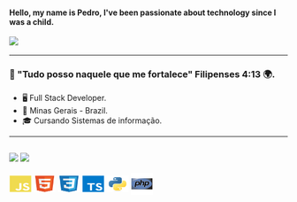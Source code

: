 #### Hello, my name is Pedro, I've been passionate about technology since I was a child.

[<img src="https://img.shields.io/badge/LinkedIn-%230077B5.svg?&style=flat-square&logo=LinkedIn&logoColor=white" />](https://www.linkedin.com/in/pedro-vinicius-5ab512224)

---


### 📖 "Tudo posso naquele que me fortalece" Filipenses 4:13 🌍.

 - 🖥️ Full Stack Developer.
 - 📍 Minas Gerais - Brazil.
 - 🎓 Cursando Sistemas de informação.
 
---

##

<div>
<img height="160em" src="https://github-readme-stats.vercel.app/api?username=V1n1c1uz&show_icons=true&theme=dracula&include_all_commits=true&count_private=true"/>
<img height="160em" src="https://github-readme-stats.vercel.app/api/top-langs/?username=V1n1c1uz&layout=compact&langs_count=7&theme=dracula"/>
</div>

<div style="display: inline_block"><br>
<img align="center" alt="Icon-JS" height="30" width="40" src="https://raw.githubusercontent.com/devicons/devicon/master/icons/javascript/javascript-plain.svg">
<img align="center" alt="Icon-HTML" height="30" width="40" src="https://raw.githubusercontent.com/devicons/devicon/master/icons/html5/html5-original.svg">
<img align="center" alt="Icon-CSS" height="30" width="40" src="https://raw.githubusercontent.com/devicons/devicon/master/icons/css3/css3-original.svg">
  <img align="center" alt="Icon-TS" height="30" width="40" src="https://raw.githubusercontent.com/devicons/devicon/master/icons/typescript/typescript-original.svg">
<img align="center" alt="Icon-PYTHON" height="30" width="40" src="https://raw.githubusercontent.com/devicons/devicon/master/icons/python/python-original.svg">
<img align="center" alt="Icon-PHP" height="40" width="40" src="https://raw.githubusercontent.com/devicons/devicon/master/icons/php/php-original.svg">


</div
